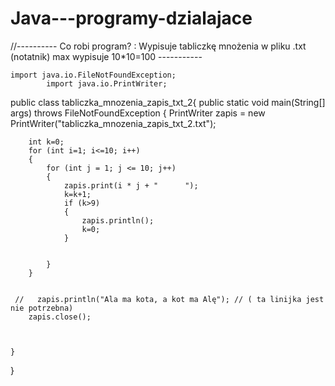 # Java---programy-dzialajace

//---------- Co robi program? : Wypisuje tabliczkę mnożenia w pliku .txt (notatnik) max wypisuje 10*10=100 -----------


    import java.io.FileNotFoundException;
            import java.io.PrintWriter;

public class tabliczka_mnozenia_zapis_txt_2{
    public static void main(String[] args) throws FileNotFoundException {
        PrintWriter zapis = new PrintWriter("tabliczka_mnozenia_zapis_txt_2.txt");



        int k=0;
        for (int i=1; i<=10; i++)
        {
            for (int j = 1; j <= 10; j++)
            {
                zapis.print(i * j + "      ");
                k=k+1;
                if (k>9)
                {
                    zapis.println();
                    k=0;
                }


            }
        }


     //   zapis.println("Ala ma kota, a kot ma Alę"); // ( ta linijka jest nie potrzebna)
        zapis.close();



    }
}
